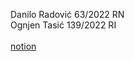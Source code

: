 Danilo Radović 63/2022 RN<br />
Ognjen Tasić 139/2022 RI<br />
<br />
[notion](https://www.notion.so/whimsical-molecule-777/ClassyCrafT-87fb94dc2172478c8d11da0b7f76728f?pvs=4)
